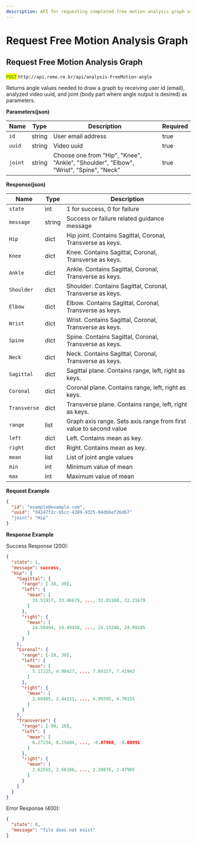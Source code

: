 ```yaml
---
description: API for requesting completed free motion analysis graph values.
---
```


# Request Free Motion Analysis Graph

## Request Free Motion Analysis Graph

<mark style="color:green;">`POST`</mark> `http://api.remo.re.kr/api/analysis-FreeMotion-angle`

Returns angle values needed to draw a graph by receiving user id (email), analyzed video uuid, and joint (body part where angle output is desired) as parameters.

**Parameters(json)**

| Name    | Type   | Description                                                                           | Required |
| ------- | ------ | ------------------------------------------------------------------------------------- | -------- |
| `id`    | string | User email address                                                                    | true     |
| `uuid`  | string | Video uuid                                                                            | true     |
| `joint` | string | Choose one from "Hip", "Knee", "Ankle", "Shoulder", "Elbow", "Wrist", "Spine", "Neck" | true     |

**Response(json)**

| Name         | Type   | Description                                                        |
| ------------ | ------ | ------------------------------------------------------------------ |
| `state`      | int    | 1 for success, 0 for failure                                       |
| `message`    | string | Success or failure related guidance message                        |
| `Hip`        | dict   | Hip joint. Contains Sagittal, Coronal, Transverse as keys.         |
| `Knee`       | dict   | Knee. Contains Sagittal, Coronal, Transverse as keys.              |
| `Ankle`      | dict   | Ankle. Contains Sagittal, Coronal, Transverse as keys.             |
| `Shoulder`   | dict   | Shoulder. Contains Sagittal, Coronal, Transverse as keys.          |
| `Elbow`      | dict   | Elbow. Contains Sagittal, Coronal, Transverse as keys.             |
| `Wrist`      | dict   | Wrist. Contains Sagittal, Coronal, Transverse as keys.             |
| `Spine`      | dict   | Spine. Contains Sagittal, Coronal, Transverse as keys.             |
| `Neck`       | dict   | Neck. Contains Sagittal, Coronal, Transverse as keys.              |
| `Sagittal`   | dict   | Sagittal plane. Contains range, left, right as keys.               |
| `Coronal`    | dict   | Coronal plane. Contains range, left, right as keys.                |
| `Transverse` | dict   | Transverse plane. Contains range, left, right as keys.             |
| `range`      | list   | Graph axis range. Sets axis range from first value to second value |
| `left`       | dict   | Left. Contains mean as key.                                        |
| `right`      | dict   | Right. Contains mean as key.                                       |
| `mean`       | list   | List of joint angle values                                         |
| `min`        | int    | Minimum value of mean                                              |
| `max`        | int    | Maximum value of mean                                              |

**Request Example**

```json
{
  "id": "example@example.com",
  "uuid": "d4147f2c-b5cc-4289-9325-94dbbef26d67"
  "joint": "Hip"
}
```

**Response Example**

Success Response (200):

```json
{
  "state": 1,
  "message": success,
  "Hip": {
    "Sagittal": {
      "range": [-30, 30],
      "left": {
        "mean": [
          33.51917, 33.46679, ..., 32.01168, 32.21679
        ]
      },
      "right": {
        "mean": [
          24.58494, 24.49458, ..., 24.13248, 24.09185
        ]
      }
    },
    "Coronal": {
      "range": [-10, 30],
      "left": {
        "mean": [
          5.11125, 4.98427, ..., 7.69327, 7.41942
        ]
      },
      "right": {
        "mean": [
          2.69405, 2.44131, ..., 4.99395, 4.70155
        ]
      }
    },
    "Transverse": {
      "range": [-90, 20],
      "left": {
        "mean": [
          0.27234, 0.15604, ..., -0.07908, -0.08991
        ]
      },
      "right": {
        "mean": [
          2.62555, 2.66186, ..., 2.39876, 2.47905
        ]
      }
    }
  }
}
```

Error Response (400):

```json
{
  "state": 0,
  "message": "file does not exist"
}
```
